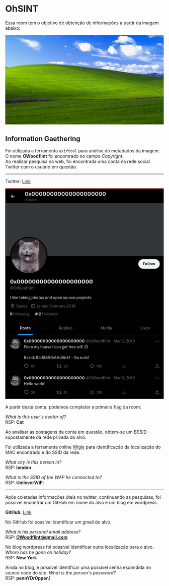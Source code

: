 # OhSINT

Essa room tem o objetivo de obtenção de informações a partir da imagem abaixo: 

![](./files/WindowsXP.jpg)

## Information Gaethering

Foi utilizada a ferramenta `exiftool` para análise do metadados da imagem. 
O nome **OWoodflint** foi encontrado no campo *Copyright*. <br>
Ao realizar pesquisa na web, foi encontrada uma conta na rede social Twitter com o usuário em questão. 

___

Twitter: [Link](https://twitter.com/OWoodflint)

![Alt text](files/image.png)

A partir desta conta, podemos completar a primeira flag da room: 

*What is this user's avatar of?* <BR>
RSP: **Cat**

Ao analisar as postagens da conta em questão, obtem-se um BSSID supostamente da rede privada do alvo. <br>

Foi utilizada a ferramenta online [Wigle](https://wigle.net/) para identificação da localização do MAC encontrado e do SSID da rede.

*What city is this person in?*<BR>
RSP: **london**<br>

*What is the SSID of the WAP he connected to?*<BR>
RSP: **UnileverWiFi**<br>

___

Após coletadas informações úteis no twitter, continuando as pesquisas, foi possível encontrar um GitHub em nome do alvo e um blog em wordpress.<br>

**GitHub:** [Link](https://github.com/OWoodfl1nt/people_finder)<br>

No GitHub foi possível identificar um gmail do alvo.<br>

*What is his personal email address?*<br>
RSP: **OWoodflint@gmail.com**<br>

No blog wordpress foi possível identificar outra localização para o alvo.<br>
*Where has he gone on holiday?*<br>
RSP: **New York**

Ainda no blog, é possível identificar uma possível senha escondida no source code do site.
*What is the person's password?*<br>
RSP: **pennYDr0pper.!**



